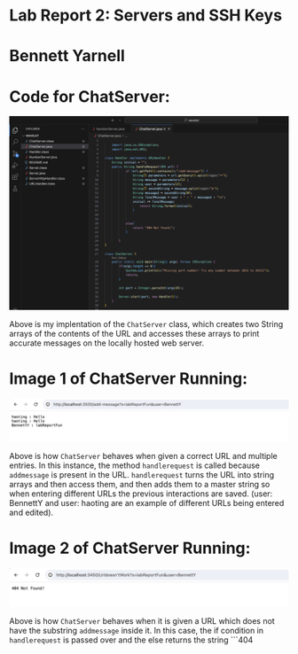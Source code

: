 # Lab Report 2: Servers and SSH Keys

# Bennett Yarnell 

# Code for ChatServer:
![image](codeitself.png)

Above is my implentation of the ```ChatServer``` class, which creates two String arrays of the contents of the URL and accesses these arrays to print accurate messages on the locally hosted web server.

# Image 1 of ChatServer Running:
![image](serverRunning.png)

Above is how ```ChatServer``` behaves when given a correct URL and multiple entries. In this instance, the method ```handlerequest``` is called because ```addmessage``` is present in the URL. ```handlerequest``` turns the URL into string arrays and then access them, and then adds them to a master string so when entering different URLs the previous interactions are saved. (user: BennettY and user: haoting are an example of different URLs being entered and edited).

# Image 2 of ChatServer Running:
![image](failedURL.png)

Above is how ```ChatServer``` behaves when it is given a URL which does not have the substring ```addmessage``` inside it. In this case, the if condition in ```handlerequest``` is passed over and the else returns the string ```404 
